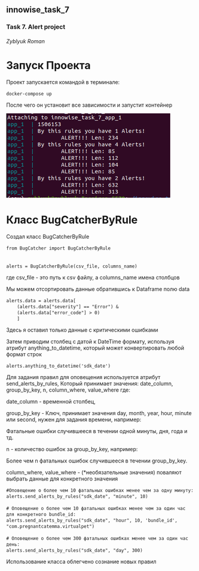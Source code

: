## innowise_task_7
### Task 7. Alert project
###### Zyblyuk Roman


# Запуск Проекта 
Проект запускается командой в терминале:
```
docker-compose up 
```
После чего он установит все зависимости и запустит контейнер

![alt text](https://github.com/Zyblyuk/innowise_task_7/blob/main/PrtScr/1.png)

# Класс BugCatcherByRule

Создал класс BugCatcherByRule
```
from BugCatcher import BugCatcherByRule


alerts = BugCatcherByRule(csv_file, columns_name)
```

где csv_file - это путь к csv файлу, а columns_name имена столбцов


Мы можем отсортировать данные обратившись к Dataframe полю data  
```
alerts.data = alerts.data[
    (alerts.data["severity"] == "Error") &
    (alerts.data["error_code"] > 0)
    ]
```
Здесь я оставил только данные с критическими ошибками

Затем приводим столбец с датой к DateTime формату,
используя атрибут anything_to_datetime, 
который может конвертировать любой формат строк

```
alerts.anything_to_datetime('sdk_date')
```

Для задания правил для оповещения используется атрибут send_alerts_by_rules,
Который принимает значения:
date_column, group_by_key, n, column_where, value_where
где:

date_column - временной столбец,

group_by_key - Ключ, принимает значения day, month, year, hour, minute или second,
нужен для задания времени, например:

Фатальные ошибки случившееся в течении одной минуты, дня, года и тд.

n - количество ошибок за group_by_key, например:

Более чем n фатальных ошибок случившееся в течении group_by_key.

column_where, value_where - (*необязательные значения) поваляют выбрать данные для конкретного значения 


```
#Оповещение о более чем 10 фатальных ошибках менее чем за одну минуту:
alerts.send_alerts_by_rules("sdk_date", "minute", 10)

# Оповещение о более чем 10 фатальных ошибках менее чем за один час для конкретного bundle_id:
alerts.send_alerts_by_rules("sdk_date", "hour", 10, 'bundle_id', "com.pregnantcatemma.virtualpet")

# Оповещение о более чем 300 фатальных ошибках менее чем за один час день:
alerts.send_alerts_by_rules("sdk_date", "day", 300)
```

Использование класса облегчено сознание новых правил